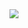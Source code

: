 <img src = "https://capsule-render.vercel.app/api?type=wave&color=FFC1BA&height=300&section=header&text=Gaeul's%20Github&fontSize=90"/>
